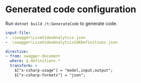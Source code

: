 # Generated code configuration

Run `dotnet build /t:GenerateCode` to generate code.


``` yaml
input-file:
- .\swagger\LiveVideoAnalytics.json
- .\swagger\LiveVideoAnalyticsSdkDefinitions.json
```

```yaml
directive:
- from: swagger-document
  where: $.definitions.*
  transform: >
    $["x-csharp-usage"] = "model,input,output";
    $["x-csharp-formats"] = "json";
```